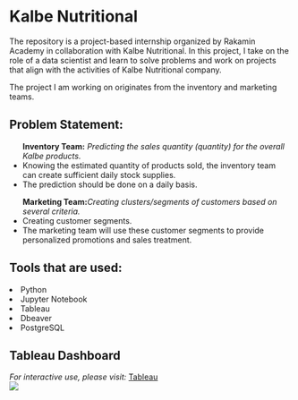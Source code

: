 # Kalbe Nutritional
The repository is a project-based internship organized by Rakamin Academy in collaboration with Kalbe Nutritional. In this project, I take on the role of a data scientist and learn to solve problems and work on projects that align with the activities of Kalbe Nutritional company.

The project I am working on originates from the inventory and marketing teams.
<h2><b>Problem Statement:</b></h2>
<ul><b>Inventory Team:</b> <i>Predicting the sales quantity (quantity) for the overall Kalbe products.</i>
<li>Knowing the estimated quantity of products sold, the inventory team can create sufficient daily stock supplies.</li>
<li>The prediction should be done on a daily basis.</li>
</ul>
<ul><b>Marketing Team:</b><i>Creating clusters/segments of customers based on several criteria.</i>
<li>Creating customer segments.</li>
<li> The marketing team will use these customer segments to provide personalized promotions and sales treatment.</li></ul>

<h2><b>Tools that are used:</b></h2>
<li>Python</li>
<li>Jupyter Notebook</li>
<li>Tableau</li>
<li>Dbeaver</li>
<li>PostgreSQL</li>


<h2><b>Tableau Dashboard</b></h2>
<i>For interactive use, please visit:</i> <a href= 'https://public.tableau.com/views/Kalbe_FinalTask/Kalbe_Dashboard?:language=en-GB&:display_count=n&:origin=viz_share_link'>Tableau</a>
<div class='tableauPlaceholder' id='viz1690074525855' style='position: relative'><noscript><a href='#'><img alt=' ' src='https:&#47;&#47;public.tableau.com&#47;static&#47;images&#47;Ka&#47;Kalbe_FinalTask&#47;Kalbe_Dashboard&#47;1_rss.png' style='border: none' /></a></noscript><object class='tableauViz'  style='display:none;'><param name='host_url' value='https%3A%2F%2Fpublic.tableau.com%2F' /> <param name='embed_code_version' value='3' /> <param name='site_root' value='' /><param name='name' value='Kalbe_FinalTask&#47;Kalbe_Dashboard' /><param name='tabs' value='yes' /><param name='toolbar' value='yes' /><param name='static_image' value='https:&#47;&#47;public.tableau.com&#47;static&#47;images&#47;Ka&#47;Kalbe_FinalTask&#47;Kalbe_Dashboard&#47;1.png' /> <param name='animate_transition' value='yes' /><param name='display_static_image' value='yes' /><param name='display_spinner' value='yes' /><param name='display_overlay' value='yes' /><param name='display_count' value='yes' /><param name='language' value='en-GB' /></object></div>                
